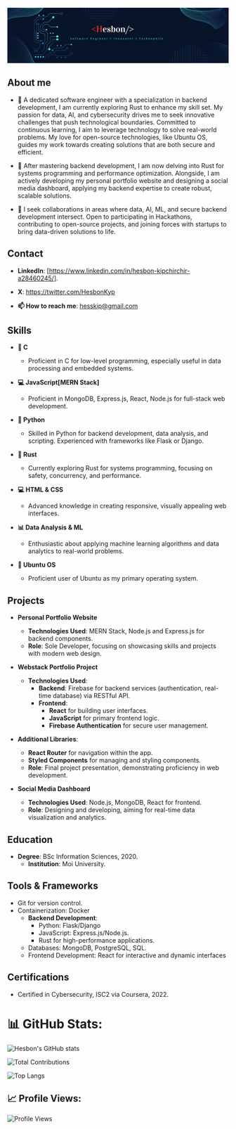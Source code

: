 ![Banner](https://github.com/Heshbon/Heshbon/blob/main/hes.png)

## About me
- 🌱 A dedicated software engineer with a specialization in backend development, I am currently exploring Rust to enhance my skill set. My passion for data, AI, and cybersecurity drives me to seek innovative challenges that push technological boundaries. Committed to continuous learning, I aim to leverage technology to solve real-world problems. My love for open-source technologies, like Ubuntu OS, guides my work towards creating solutions that are both secure and efficient.

- 🔭 After mastering backend development, I am now delving into Rust for systems programming and performance optimization. Alongside, I am actively developing my personal portfolio website and designing a social media dashboard, applying my backend expertise to create robust, scalable solutions.

- 👯 I seek collaborations in areas where data, AI, ML, and secure backend development intersect. Open to participating in Hackathons, contributing to open-source projects, and joining forces with startups to bring data-driven solutions to life.
  
## Contact
  - **LinkedIn**: [https://www.linkedin.com/in/hesbon-kipchirchir-a28460245/].
    
  - **X**: https://twitter.com/HesbonKyp

  - **📫 How to reach me**: hesskip@gmail.com
  
## Skills
  - **🐪 C**
    - Proficient in C for low-level programming, especially useful in data processing and embedded systems.
  
  - **💻 JavaScript[MERN Stack]**
    - Proficient in MongoDB, Express.js, React, Node.js for full-stack web development.
  
  - **🐍 Python**
    - Skilled in Python for backend development, data analysis, and scripting. Experienced with frameworks like Flask or Django.
  
  - **🔗 Rust**
    - Currently exploring Rust for systems programming, focusing on safety, concurrency, and performance.
  
  - **💻 HTML & CSS**
    - Advanced knowledge in creating responsive, visually appealing web interfaces.
  
  - **📊 Data Analysis & ML**
    - Enthusiastic about applying machine learning algorithms and data analytics to real-world problems.
  
  - **🐧 Ubuntu OS**
    - Proficient user of Ubuntu as my primary operating system.

## Projects
  - **Personal Portfolio Website**
    - **Technologies Used**: MERN Stack, Node.js and Express.js for backend components.
    - **Role**: Sole Developer, focusing on showcasing skills and projects with modern web design.
  
  - **Webstack Portfolio Project**
    - **Technologies Used**:
      - **Backend**: Firebase for backend services (authentication, real-time database) via RESTful API.
      - **Frontend**:
        - **React** for building user interfaces.
        - **JavaScript** for primary frontend logic.
        - **Firebase Authentication** for secure user management.
    
  - **Additional Libraries**:
    - **React Router** for navigation within the app.
    - **Styled Components** for managing and styling components.
    - **Role**: Final project presentation, demonstrating proficiency in web development.
  
  - **Social Media Dashboard**
    - **Technologies Used**: Node.js, MongoDB, React for frontend.
    - **Role**: Designing and developing, aiming for real-time data visualization and analytics.

## Education
  - **Degree**: BSc Information Sciences, 2020.
    - **Institution**: Moi University.

## Tools & Frameworks
  - Git for version control.
  - Containerization: Docker
    - **Backend Development**:
      - Python: Flask/Django
      - JavaScript: Express.js/Node.js.
      - Rust for high-performance applications.
    - Databases: MongoDB, PostgreSQL, SQL.
    - Frontend Development: React for interactive and dynamic interfaces

## Certifications
  - Certified in Cybersecurity, ISC2 via Coursera, 2022.

# 📊 GitHub Stats:
![Hesbon's GitHub stats](https://github-readme-stats.vercel.app/api?username=Heshbon&show_icons=true&theme=radical)

![Total Contributions](https://github-readme-streak-stats.herokuapp.com/?user=Heshbon&theme=radical)

![Top Langs](https://github-readme-stats.vercel.app/api/top-langs/?username=Heshbon&layout=compact&theme=radical)

## 📈 Profile Views:
![Profile Views](https://komarev.com/ghpvc/?username=Heshbon&color=blueviolet)
